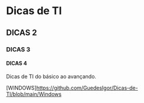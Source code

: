 # Dicas de TI
## DICAS 2
### DICAS 3
#### DICAS 4

Dicas de TI do básico ao avançando.

[WINDOWS]<https://github.com/GuedesIgor/Dicas-de-TI/blob/main/Windows>
